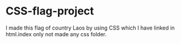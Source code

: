 # CSS-flag-project
I made this flag of country Laos by using CSS which I have linked in html.index only not made any css folder.
